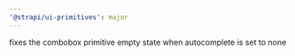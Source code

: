 ```yaml
---
'@strapi/ui-primitives': major
---
```


fixes the combobox primitive empty state when autocomplete is set to none
